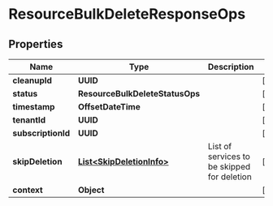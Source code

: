 

# ResourceBulkDeleteResponseOps


## Properties

Name | Type | Description | Notes
------------ | ------------- | ------------- | -------------
**cleanupId** | **UUID** |  |  [optional]
**status** | **ResourceBulkDeleteStatusOps** |  |  [optional]
**timestamp** | **OffsetDateTime** |  |  [optional]
**tenantId** | **UUID** |  |  [optional]
**subscriptionId** | **UUID** |  |  [optional]
**skipDeletion** | [**List&lt;SkipDeletionInfo&gt;**](SkipDeletionInfo.md) | List of services to be skipped for deletion |  [optional]
**context** | **Object** |  |  [optional]



